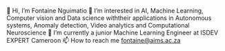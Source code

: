 👋 Hi, I’m Fontaine Nguimatio
👀 I’m interested in AI, Machine Learning, Computer vision and Data science withtheir applications in Autonomous systems, Anomaly detection, Video analytics and Computational Neuroscience
🌱 I’m currently a junior Machine Learning Engineer at ISDEV EXPERT Cameroon
📫 How to reach me fontaine@aims.ac.za
